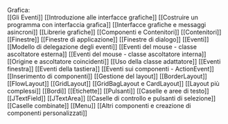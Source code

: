 Grafica:	
	[[Gli Eventi]]
	[[Introduzione alle interfacce grafiche]]
	[[Costruire un programma con interfaccia grafica]]
	[[Interfacce grafiche e messaggi asincroni]]
	[[Librerie grafiche]]
	[[Componenti e Contenitori]]
	[[Contenitori]]
	[[Finestre]]
	[[Finestre di applicazione]]
	[[Finestre di dialogo]]
	[[Eventi]]
	[[Modello di delegazione degli eventi]]
	[[Eventi del mouse - classe ascoltatore esterna]]
	[[Eventi del mouse - classe ascoltatore interna]]
	[[Origine e ascoltatore coincidenti]]
	[[Uso della classe adattatore]]
	[[Eventi finestra]]
	[[Eventi della tastiera]]
	[[Eventi sui componenti - ActionEvent]]
	[[Inserimento di componenti]]
	[[Gestione del layout]]
	[[BorderLayout]]
	[[FlowLayout]]
	[[GridLayout]]
	[[GridBagLayout e CardLayout]]
	[[Layout più complessi]]
	[[Bordi]]
	[[Etichette]]
	[[Pulsanti]]
	[[Caselle e aree di testo]]
	[[JTextField]]
	[[JTextArea]]
	[[Caselle di controllo e pulsanti di selezione]]
	[[Caselle combinate]]
	[[Menu]]
	[[Altri componenti e creazione di componenti personalizzati]]